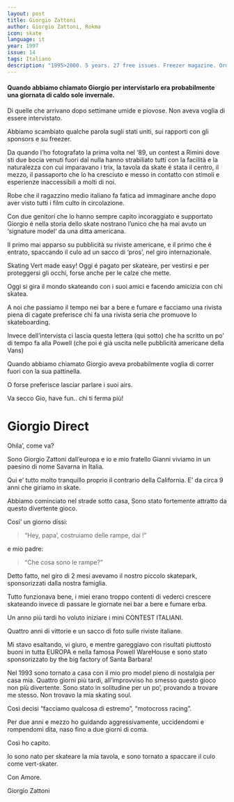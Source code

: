 ```yaml
---
layout: post
title: Giorgio Zattoni
author: Giorgio Zattoni, Rokma
icon: skate
language: it
year: 1997
issue: 14
tags: Italiano
description: "1995>2000. 5 years. 27 free issues. Freezer magazine. Ormai non c'è più dubbio. la World Gay Pride si è tenuta a Roma dal 1 al l 9 luglio. Ne dispiaccia al Vaticano, che da mesi, lottava per opporsi in pieno Giubileo. Battaglia lontana del esser finita. Dopo l'ostilità della Santa Sede... "
---
```


#### Quando abbiamo chiamato Giorgio per intervistarlo era probabilmente una giornata di caldo sole invernale.

Di quelle che arrivano dopo settimane umide e piovose. Non aveva voglia di essere intervistato.

Abbiamo scambiato qualche parola sugli stati uniti, sui rapporti con gli sponsors e su freezer.

Da quando l’ho fotografato la prima volta nel ‘89, un contest a Rimini dove sti due bocia venuti fuori dal nulla hanno strabiliato tutti con la facilità e la naturalezza con cui imparavano i trix, la tavola da skate é stata il centro, il mezzo, il passaporto che lo ha cresciuto e messo in contatto con stimoli e esperienze inaccessibili a molti di noi.

Robe che il ragazzino medio italiano fa fatica ad immaginare anche dopo aver visto tutti i film culto in circolazione.

Con due genitori che lo hanno sempre capito incoraggiato e supportato Giorgio é nella storia dello skate nostrano l’unico che ha mai avuto un ‘signature model‘ da una ditta americana.

Il primo mai apparso su pubblicità su riviste americane, e il primo che é entrato, spaccando il culo ad un sacco di ‘pros’, nel giro internazionale.

Skating Vert made easy! Oggi é pagato per skateare, per vestirsi e per proteggersi gli occhi, forse anche per le calze che mette.

Oggi si gira il mondo skateando con i suoi amici e facendo amicizia con chi skatea.

A noi che passiamo il tempo nei bar a bere e fumare e facciamo una rivista piena di cagate preferisce chi fa una rivista seria che promuove lo skateboarding.

Invece dell’intervista ci lascia questa lettera (qui sotto) che ha scritto un po’ di tempo fa alla Powell (che poi é già uscita nelle pubblicità americane della Vans)

Quando abbiamo chiamato Giorgio aveva probabilmente voglia di correr fuori con la sua pattinella.

O forse preferisce lasciar parlare i suoi airs.

Va secco Gio, have fun.. chi ti ferma più!

# Giorgio Direct

Ohila’, come va?

Sono Giorgio Zattoni dall’europa e io e mio fratello Gianni viviamo in un paesino di nome Savarna in Italia.

Qui e’ tutto molto tranquillo proprio il contrario della California. E’ da circa 9 anni che giriamo in skate.

Abbiamo cominciato nel strade sotto casa, Sono stato fortemente attratto da questo divertente gioco.

Cosi’ un giorno dissi:

>“Hey, papa’, costruiamo delle rampe, dai !”

e mio padre:

>“Che cosa sono le rampe?”

Detto fatto, nel giro di 2 mesi avevamo il nostro piccolo skatepark, sponsorizzati dalla nostra famiglia.

Tutto funzionava bene, i miei erano troppo contenti di vederci crescere skateando invece di passare le giornate nei bar a bere e fumare erba.

Un anno più tardi ho voluto iniziare i mini CONTEST ITALIANI.

Quattro anni di vittorie e un sacco di foto sulle riviste italiane.

Mi stavo esaltando, vi giuro, e mentre gareggiavo con risultati piuttosto buoni in tutta EUROPA e nella famosa Powell WareHouse e sono stato sponsorizzato by the big factory of Santa Barbara!

Nel 1993 sono tornato a casa con il mio pro model pieno di nostalgia per casa mia. Quattro giorni più tardi, all’improvviso ho smesso questo gioco non più divertente. Sono stato in solitudine per un po’, provando a trovare me stesso. Non trovavo la mia skating soul.

Così decisi “facciamo qualcosa di estremo”, “motocross racing”.

Per due anni e mezzo ho guidando aggressivamente, uccidendomi e rompendomi dita, naso fino a due giorni di coma.

Così ho capito.

Io sono nato per skateare la mia tavola, e sono tornato a spaccare il culo come vert-skater.

Con Amore.

Giorgio Zattoni

